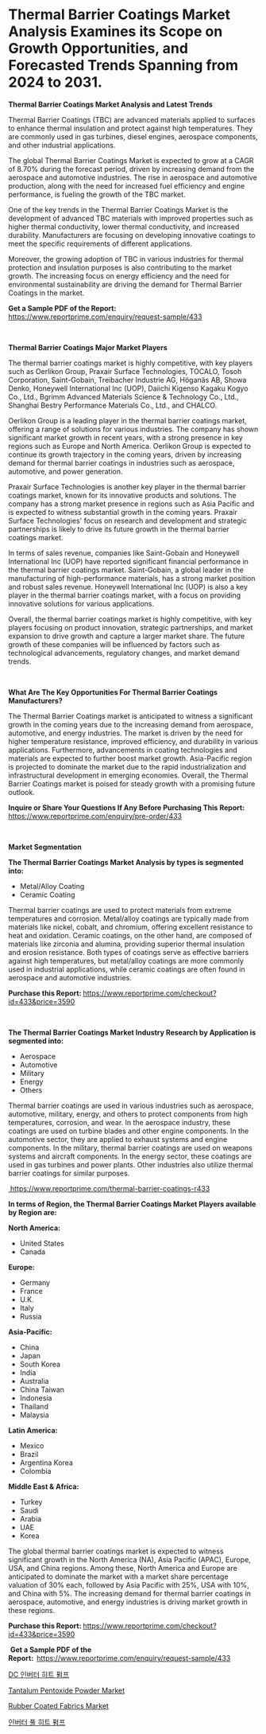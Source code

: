 <p><h1>Thermal Barrier Coatings Market Analysis Examines its Scope on Growth Opportunities, and Forecasted Trends Spanning from 2024 to 2031.</h1></p><p><strong>Thermal Barrier Coatings Market Analysis and Latest Trends</strong></p>
<p><p>Thermal Barrier Coatings (TBC) are advanced materials applied to surfaces to enhance thermal insulation and protect against high temperatures. They are commonly used in gas turbines, diesel engines, aerospace components, and other industrial applications.</p><p>The global Thermal Barrier Coatings Market is expected to grow at a CAGR of 8.70% during the forecast period, driven by increasing demand from the aerospace and automotive industries. The rise in aerospace and automotive production, along with the need for increased fuel efficiency and engine performance, is fueling the growth of the TBC market.</p><p>One of the key trends in the Thermal Barrier Coatings Market is the development of advanced TBC materials with improved properties such as higher thermal conductivity, lower thermal conductivity, and increased durability. Manufacturers are focusing on developing innovative coatings to meet the specific requirements of different applications.</p><p>Moreover, the growing adoption of TBC in various industries for thermal protection and insulation purposes is also contributing to the market growth. The increasing focus on energy efficiency and the need for environmental sustainability are driving the demand for Thermal Barrier Coatings in the market.</p></p>
<p><strong>Get a Sample PDF of the Report:&nbsp;</strong> <a href="https://www.reportprime.com/enquiry/request-sample/433">https://www.reportprime.com/enquiry/request-sample/433</a></p>
<p>&nbsp;</p>
<p><strong>Thermal Barrier Coatings Major Market Players</strong></p>
<p><p>The thermal barrier coatings market is highly competitive, with key players such as Oerlikon Group, Praxair Surface Technologies, TOCALO, Tosoh Corporation, Saint-Gobain, Treibacher Industrie AG, Höganäs AB, Showa Denko, Honeywell International Inc (UOP), Daiichi Kigenso Kagaku Kogyo Co., Ltd., Bgrimm Advanced Materials Science & Technology Co., Ltd., Shanghai Bestry Performance Materials Co., Ltd., and CHALCO.</p><p>Oerlikon Group is a leading player in the thermal barrier coatings market, offering a range of solutions for various industries. The company has shown significant market growth in recent years, with a strong presence in key regions such as Europe and North America. Oerlikon Group is expected to continue its growth trajectory in the coming years, driven by increasing demand for thermal barrier coatings in industries such as aerospace, automotive, and power generation.</p><p>Praxair Surface Technologies is another key player in the thermal barrier coatings market, known for its innovative products and solutions. The company has a strong market presence in regions such as Asia Pacific and is expected to witness substantial growth in the coming years. Praxair Surface Technologies' focus on research and development and strategic partnerships is likely to drive its future growth in the thermal barrier coatings market.</p><p>In terms of sales revenue, companies like Saint-Gobain and Honeywell International Inc (UOP) have reported significant financial performance in the thermal barrier coatings market. Saint-Gobain, a global leader in the manufacturing of high-performance materials, has a strong market position and robust sales revenue. Honeywell International Inc (UOP) is also a key player in the thermal barrier coatings market, with a focus on providing innovative solutions for various applications.</p><p>Overall, the thermal barrier coatings market is highly competitive, with key players focusing on product innovation, strategic partnerships, and market expansion to drive growth and capture a larger market share. The future growth of these companies will be influenced by factors such as technological advancements, regulatory changes, and market demand trends.</p></p>
<p>&nbsp;</p>
<p><strong>What Are The Key Opportunities For Thermal Barrier Coatings Manufacturers?</strong></p>
<p><p>The Thermal Barrier Coatings market is anticipated to witness a significant growth in the coming years due to the increasing demand from aerospace, automotive, and energy industries. The market is driven by the need for higher temperature resistance, improved efficiency, and durability in various applications. Furthermore, advancements in coating technologies and materials are expected to further boost market growth. Asia-Pacific region is projected to dominate the market due to the rapid industrialization and infrastructural development in emerging economies. Overall, the Thermal Barrier Coatings market is poised for steady growth with a promising future outlook.</p></p>
<p><strong>Inquire or Share Your Questions If Any Before Purchasing This Report:</strong> <a href="https://www.reportprime.com/enquiry/pre-order/433">https://www.reportprime.com/enquiry/pre-order/433</a></p>
<p>&nbsp;</p>
<p><strong>Market Segmentation</strong></p>
<p><strong>The Thermal Barrier Coatings Market Analysis by types is segmented into:</strong></p>
<p><ul><li>Metal/Alloy Coating</li><li>Ceramic Coating</li></ul></p>
<p><p>Thermal barrier coatings are used to protect materials from extreme temperatures and corrosion. Metal/alloy coatings are typically made from materials like nickel, cobalt, and chromium, offering excellent resistance to heat and oxidation. Ceramic coatings, on the other hand, are composed of materials like zirconia and alumina, providing superior thermal insulation and erosion resistance. Both types of coatings serve as effective barriers against high temperatures, but metal/alloy coatings are more commonly used in industrial applications, while ceramic coatings are often found in aerospace and automotive industries.</p></p>
<p><strong>Purchase this Report:&nbsp;</strong><a href="https://www.reportprime.com/checkout?id=433&price=3590">https://www.reportprime.com/checkout?id=433&price=3590</a></p>
<p>&nbsp;</p>
<p><strong>The Thermal Barrier Coatings Market Industry Research by Application is segmented into:</strong></p>
<p><ul><li>Aerospace</li><li>Automotive</li><li>Military</li><li>Energy</li><li>Others</li></ul></p>
<p><p>Thermal barrier coatings are used in various industries such as aerospace, automotive, military, energy, and others to protect components from high temperatures, corrosion, and wear. In the aerospace industry, these coatings are used on turbine blades and other engine components. In the automotive sector, they are applied to exhaust systems and engine components. In the military, thermal barrier coatings are used on weapons systems and aircraft components. In the energy sector, these coatings are used in gas turbines and power plants. Other industries also utilize thermal barrier coatings for similar purposes.</p></p>
<p><a href="https://www.reportprime.com/thermal-barrier-coatings-r433">&nbsp;https://www.reportprime.com/thermal-barrier-coatings-r433</a></p>
<p><strong>In terms of Region, the Thermal Barrier Coatings Market Players available by Region are:</strong></p>
<p>
    <p> <strong> North America: </strong>
        <ul>
            <li>United States</li>
            <li>Canada</li>
        </ul>
        </p> 
    <p> <strong> Europe: </strong>
        <ul>
            <li>Germany</li>
            <li>France</li>
            <li>U.K.</li>
            <li>Italy</li>
            <li>Russia</li>
        </ul>
        </p> 
    <p> <strong> Asia-Pacific: </strong>
        <ul>
            <li>China</li>
            <li>Japan</li>
            <li>South Korea</li>
            <li>India</li>
            <li>Australia</li>
            <li>China Taiwan</li>
            <li>Indonesia</li>
            <li>Thailand</li>
            <li>Malaysia</li>
        </ul>
        </p> 
    <p> <strong> Latin America: </strong>
        <ul>
            <li>Mexico</li>
            <li>Brazil</li>
            <li>Argentina Korea</li>
            <li>Colombia</li>
        </ul>
        </p> 
    <p> <strong> Middle East & Africa: </strong>
        <ul>
            <li>Turkey</li>
            <li>Saudi</li>
            <li>Arabia</li>
            <li>UAE</li>
            <li>Korea</li>
        </ul>
    </p>
    </p>
<p><p>The global thermal barrier coatings market is expected to witness significant growth in the North America (NA), Asia Pacific (APAC), Europe, USA, and China regions. Among these, North America and Europe are anticipated to dominate the market with a market share percentage valuation of 30% each, followed by Asia Pacific with 25%, USA with 10%, and China with 5%. The increasing demand for thermal barrier coatings in aerospace, automotive, and energy industries is driving market growth in these regions.</p></p>
<p><strong>Purchase this Report: </strong><a href="https://www.reportprime.com/checkout?id=433&price=3590">https://www.reportprime.com/checkout?id=433&price=3590</a></p>
<p>&nbsp;<strong>Get a Sample PDF of the Report:&nbsp;&nbsp;</strong><a href="https://www.reportprime.com/enquiry/request-sample/433">https://www.reportprime.com/enquiry/request-sample/433</a></p>
<p><strong></strong></p>
<p><p><a href="https://github.com/valroy852/Market-Research-Report-List-1/blob/main/224223367539.md">DC 인버터 히트 펌프</a></p><p><a href="https://github.com/kathiaseamanalvaradovlprc2h/Market-Research-Report-List-2/blob/main/tantalum-pentoxide-powder-market.md">Tantalum Pentoxide Powder Market</a></p><p><a href="https://github.com/wusalecollins540tpqoz/Market-Research-Report-List-2/blob/main/rubber-coated-fabrics-market.md">Rubber Coated Fabrics Market</a></p><p><a href="https://github.com/RonSpencer61/Market-Research-Report-List-1/blob/main/294128667540.md">인버터 풀 히트 펌프</a></p></p>